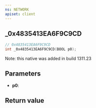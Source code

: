 ```yaml
---
ns: NETWORK
apiset: client
---
```

## _0x4835413EA6F9C9CD

```c
// 0x4835413EA6F9C9CD
int _0x4835413EA6F9C9CD(BOOL p0);
```

Note: this native was added in build 1311.23

## Parameters
* **p0**:

## Return value

